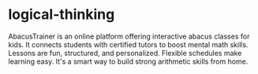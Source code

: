 # logical-thinking
AbacusTrainer is an online platform offering interactive abacus classes for kids. It connects students with certified tutors to boost mental math skills. Lessons are fun, structured, and personalized. Flexible schedules make learning easy. It's a smart way to build strong arithmetic skills from home.
